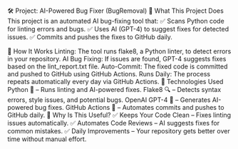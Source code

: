🛠 Project: AI-Powered Bug Fixer (BugRemoval)
📌 What This Project Does
This project is an automated AI bug-fixing tool that:
✅ Scans Python code for linting errors and bugs.
✅ Uses AI (GPT-4) to suggest fixes for detected issues.
✅ Commits and pushes the fixes to GitHub daily.

🌟 How It Works
Linting: The tool runs flake8, a Python linter, to detect errors in your repository.
AI Bug Fixing: If issues are found, GPT-4 suggests fixes based on the lint_report.txt file.
Auto-Commit: The fixed code is committed and pushed to GitHub using GitHub Actions.
Runs Daily: The process repeats automatically every day via GitHub Actions.
🔧 Technologies Used
Python 🐍 – Runs linting and AI-powered fixes.
Flake8 🔍 – Detects syntax errors, style issues, and potential bugs.
OpenAI GPT-4 🤖 – Generates AI-powered bug fixes.
GitHub Actions 🚀 – Automates commits and pushes to GitHub daily.
🎯 Why Is This Useful?
✅ Keeps Your Code Clean – Fixes linting issues automatically.
✅ Automates Code Reviews – AI suggests fixes for common mistakes.
✅ Daily Improvements – Your repository gets better over time without manual effort.
